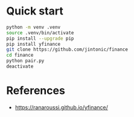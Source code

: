 # Quick start

```sh
python -m venv .venv
source .venv/bin/activate
pip install --upgrade pip
pip install yfinance
git clone https://github.com/jintonic/finance
cd finance
python pair.py
deactivate
```

# References
- <https://ranaroussi.github.io/yfinance/>

